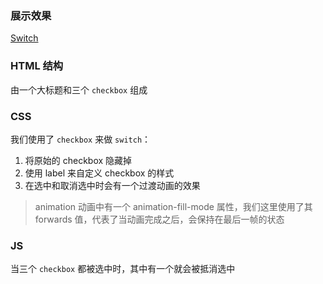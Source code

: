 ### 展示效果

[Switch](http://project-demo.ihsxu.com/switch/)

### HTML 结构

由一个大标题和三个 `checkbox` 组成

### CSS

我们使用了 `checkbox` 来做 `switch`：

1. 将原始的 checkbox 隐藏掉
2. 使用 label 来自定义 checkbox 的样式
3. 在选中和取消选中时会有一个过渡动画的效果

> animation 动画中有一个 animation-fill-mode 属性，我们这里使用了其 forwards 值，代表了当动画完成之后，会保持在最后一帧的状态

### JS

当三个 `checkbox` 都被选中时，其中有一个就会被抵消选中
